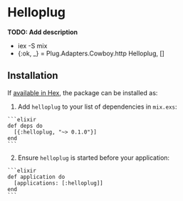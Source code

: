 # Helloplug

**TODO: Add description**

* iex -S mix
* {:ok, _} = Plug.Adapters.Cowboy.http Helloplug, []


## Installation

If [available in Hex](https://hex.pm/docs/publish), the package can be installed as:

  1. Add `helloplug` to your list of dependencies in `mix.exs`:

    ```elixir
    def deps do
      [{:helloplug, "~> 0.1.0"}]
    end
    ```

  2. Ensure `helloplug` is started before your application:

    ```elixir
    def application do
      [applications: [:helloplug]]
    end
    ```

